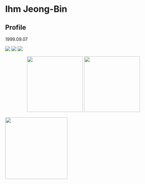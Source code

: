 # Ihm Jeong-Bin

## Profile
1999.09.07

<p>
  <a href="https://ihmmaru99.github.io/" target="_blank"><img src="https://img.shields.io/badge/Tech_Blog-222222?style=flat-square&logo=githubpages&logoColor=white"/></a>
  <a href="https://instagram.com/ihmmaru99/" target="_blank"><img src="https://img.shields.io/badge/Insta-E4405F?style=flat-square&logo=instagram&logoColor=white"/></a>
  <a href="mailto:ihmmaru99@gmail.com" target="_blank"><img src="https://img.shields.io/badge/ihmmaru99@gmail.com-EA4335?style=flat-square&logo=Gmail&logoColor=white"/></a>
</p>

<p align="center">
<img height="180em" src="https://github-readme-stats-ndrd.vercel.app/api?username=ihmmaru99&show_icons=true" />
<img height="180em" src="https://github-readme-stats-ndrd.vercel.app/api/top-langs/?username=ihmmaru99&layout=compact&hide=jupyter%20notebook" />
</p>
<p align="left">
  <img height="200em" src="http://mazassumnida.wtf/api/v2/generate_badge?boj=ihmmaru99" />
</p>
